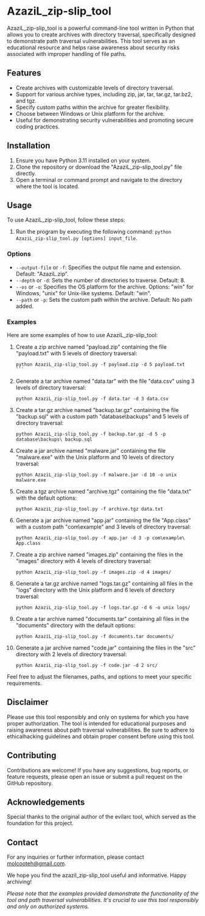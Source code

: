 # AzaziL_zip-slip_tool

AzaziL_zip-slip_tool is a powerful command-line tool written in Python that allows you to create archives with directory traversal, specifically designed to demonstrate path traversal vulnerabilities. This tool serves as an educational resource and helps raise awareness about security risks associated with improper handling of file paths.

## Features

- Create archives with customizable levels of directory traversal.
- Support for various archive types, including zip, jar, tar, tar.gz, tar.bz2, and tgz.
- Specify custom paths within the archive for greater flexibility.
- Choose between Windows or Unix platform for the archive.
- Useful for demonstrating security vulnerabilities and promoting secure coding practices.

## Installation

1. Ensure you have Python 3.11 installed on your system.
2. Clone the repository or download the "AzaziL_zip-slip_tool.py" file directly.
3. Open a terminal or command prompt and navigate to the directory where the tool is located.

## Usage

To use AzaziL_zip-slip_tool, follow these steps:

1. Run the program by executing the following command: `python AzaziL_zip-slip_tool.py [options] input_file`.

### Options

- `--output-file` or `-f`: Specifies the output file name and extension. Default: "AzaziL.zip".
- `--depth` or `-d`: Sets the number of directories to traverse. Default: 8.
- `--os` or `-o`: Specifies the OS platform for the archive. Options: "win" for Windows, "unix" for Unix-like systems. Default: "win".
- `--path` or `-p`: Sets the custom path within the archive. Default: No path added.

### Examples

Here are some examples of how to use AzaziL_zip-slip_tool:

1. Create a zip archive named "payload.zip" containing the file "payload.txt" with 5 levels of directory traversal:
   `````
   python AzaziL_zip-slip_tool.py -f payload.zip -d 5 payload.txt
   ```

2. Generate a tar archive named "data.tar" with the file "data.csv" using 3 levels of directory traversal:
   ````
   python AzaziL_zip-slip_tool.py -f data.tar -d 3 data.csv
   ````

3. Create a tar.gz archive named "backup.tar.gz" containing the file "backup.sql" with a custom path "database\backups\" and 5 levels of directory traversal:
   ````
   python AzaziL_zip-slip_tool.py -f backup.tar.gz -d 5 -p database\backups\ backup.sql
   ````

4. Create a jar archive named "malware.jar" containing the file "malware.exe" with the Unix platform and 10 levels of directory traversal:
   ````
   python AzaziL_zip-slip_tool.py -f malware.jar -d 10 -o unix malware.exe
   ````

5. Create a tgz archive named "archive.tgz" containing the file "data.txt" with the default options:
   ````
   python AzaziL_zip-slip_tool.py -f archive.tgz data.txt
   ````

6. Generate a jar archive named "app.jar" containing the file "App.class" with a custom path "com\example\" and 3 levels of directory traversal:
   ````
   python AzaziL_zip-slip_tool.py -f app.jar -d 3 -p com\example\ App.class
   ````

7. Create a zip archive named "images.zip" containing the files in the "images" directory with 4 levels of directory traversal:
   ````
   python AzaziL_zip-slip_tool.py -f images.zip -d 4 images/
   ````

8. Generate a tar.gz archive named "logs.tar.gz" containing all files in the "logs" directory with the Unix platform and 6 levels of directory traversal:
   ````
   python AzaziL_zip-slip_tool.py -f logs.tar.gz -d 6 -o unix logs/
   ````

9. Create a tar archive named "documents.tar" containing all files in the "documents" directory with the default options:
   ````
   python AzaziL_zip-slip_tool.py -f documents.tar documents/
   ````

10. Generate a jar archive named "code.jar" containing the files in the "src" directory with 2 levels of directory traversal:
    ```
    python AzaziL_zip-slip_tool.py -f code.jar -d 2 src/
    ```

Feel free to adjust the filenames, paths, and options to meet your specific requirements.

## Disclaimer

Please use this tool responsibly and only on systems for which you have proper authorization. The tool is intended for educational purposes and raising awareness about path traversal vulnerabilities. Be sure to adhere to ethicalhacking guidelines and obtain proper consent before using this tool.

## Contributing

Contributions are welcome! If you have any suggestions, bug reports, or feature requests, please open an issue or submit a pull request on the GitHub repository.

## Acknowledgements

Special thanks to the original author of the evilarc tool, which served as the foundation for this project.

## Contact

For any inquiries or further information, please contact [molcooteh@gmail.com](mailto:molcooteh@gmail.com).

We hope you find the azazil_zip-slip_tool useful and informative. Happy archiving!

*Please note that the examples provided demonstrate the functionality of the tool and path traversal vulnerabilities. It's crucial to use this tool responsibly and only on authorized systems.*
